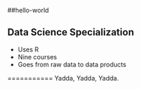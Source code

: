 ##hello-world
## Data Science Specialization 

* Uses R 
* Nine courses 
* Goes from raw data to data products



===========
Yadda, Yadda, Yadda.

